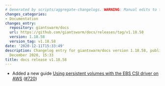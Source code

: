 ```yaml
---
# Generated by scripts/aggregate-changelogs. WARNING: Manual edits to this files will be overwritten.
changes_categories:
- Documentation
changes_entry:
  repository: giantswarm/docs
  url: https://github.com/giantswarm/docs/releases/tag/v1.18.58
  version: 1.18.58
  version_tag: v1.18.58
date: '2020-12-11T15:33:49'
description: Changelog entry for giantswarm/docs version 1.18.58, published on 11
  December 2020, 15:33
title: docs release v1.18.58
---
```


- Added a new guide [Using persistent volumes with the EBS CSI driver on AWS](https://docs.giantswarm.io/guides/using-persistent-volumes-with-csi-driver-on-aws/) ([#720](https://github.com/giantswarm/docs/pull/720))

